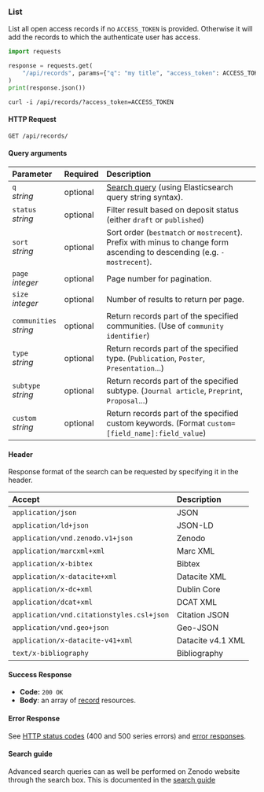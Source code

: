 ### List

List all open access records if no `ACCESS_TOKEN` is provided. 
Otherwise it will add the records to which the authenticate user has access.

```python
import requests

response = requests.get(
    "/api/records", params={"q": "my title", "access_token": ACCESS_TOKEN}
)
print(response.json())
```

```shell
curl -i /api/records/?access_token=ACCESS_TOKEN
```

#### HTTP Request

`GET /api/records/`

#### Query arguments

| Parameter                   | Required | Description                                                                                                                    |
|:----------------------------|:---------|:-------------------------------------------------------------------------------------------------------------------------------|
| `q`</br>_string_            | optional | [Search query](https://help.zenodo.org/guides/search/) (using Elasticsearch query string syntax).                                                                         |
| `status`</br>_string_       | optional | Filter result based on deposit status (either ``draft`` or ``published``)                                                      |
| `sort`</br>_string_         | optional | Sort order (``bestmatch`` or ``mostrecent``). Prefix with minus to change form ascending to descending (e.g. ``-mostrecent``). |
| `page`</br>_integer_        | optional | Page number for pagination.                                                                                                    |
| `size`</br>_integer_        | optional | Number of results to return per page.                                                                                          |
| `communities`</br> _string_ | optional | Return records part of the specified communities. (Use of `community identifier`)                                              |
| `type`</br> _string_        | optional | Return records part of the specified type. (`Publication`, `Poster`, `Presentation`...)                                        |
| `subtype`</br> _string_     | optional | Return records part of the specified subtype. (`Journal article`, `Preprint`, `Proposal`...)                                   |
| `custom`</br> _string_      | optional | Return records part of the specified custom keywords. (Format `custom=[field_name]:field_value`)                               |

#### Header

Response format of the search can be requested by specifying it in the header.

| Accept                                    | Description       |
|:------------------------------------------|:------------------|
| `application/json`                        | JSON              |
| `application/ld+json`                     | JSON-LD           |
| `application/vnd.zenodo.v1+json`          | Zenodo            |
| `application/marcxml+xml`                 | Marc XML          |
| `application/x-bibtex`                    | Bibtex            |
| `application/x-datacite+xml`              | Datacite XML      |
| `application/x-dc+xml`                    | Dublin Core       |
| `application/dcat+xml`                    | DCAT XML          |
| `application/vnd.citationstyles.csl+json` | Citation JSON     |
| `application/vnd.geo+json`                | Geo-JSON          |
| `application/x-datacite-v41+xml`          | Datacite v4.1 XML |
| `text/x-bibliography`                     | Bibliography      |

#### Success Response

* **Code:** `200 OK`
* **Body**: an array of [record](#records) resources.

#### Error Response

See [HTTP status codes](#http-status-codes) (400 and 500 series errors) and
[error responses](#errors).

#### Search guide

Advanced search queries can as well be performed on Zenodo website through the search box. This is documented in the [search guide](https://help.zenodo.org/guides/search/)